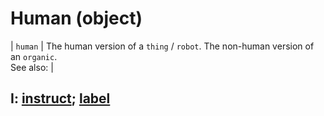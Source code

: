 # Human (object)

| `human` | The human version of a `thing` / `robot`.  The non-human version of an `organic`.<br>See also: |
## <a name="i"></a>I: [instruct](#instruct); [label](#label)